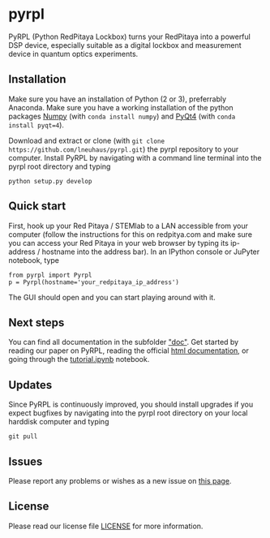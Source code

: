 # pyrpl
[logo]: https://github.com/lneuhaus/pyrpl/blob/master/logo.png "Logo Pyrpl"

PyRPL (Python RedPitaya Lockbox) turns your RedPitaya into a powerful DSP device, especially suitable as a digital lockbox and measurement device in quantum optics experiments. 

## Installation
Make sure you have an installation of Python (2 or 3), preferrably Anaconda.
Make sure you have a working installation of the python packages [Numpy](http://www.numpy.org/) (with ```conda install numpy```) and [PyQt4](https://pypi.python.org/pypi/PyQt4) (with ```conda install pyqt=4```). 

Download and extract or clone (with ```git clone https://github.com/lneuhaus/pyrpl.git```) the pyrpl repository to your computer. Install PyRPL by navigating with a command line terminal into the pyrpl root directory and typing
```
python setup.py develop
```

## Quick start
First, hook up your Red Pitaya / STEMlab to a LAN accessible from your computer (follow the instructions for this on redpitya.com and make sure you can access your Red Pitaya in your web browser by typing its ip-address / hostname into the address bar).
In an IPython console or JuPyter notebook, type
```
from pyrpl import Pyrpl
p = Pyrpl(hostname='your_redpitaya_ip_address')
```
The GUI should open and you can start playing around with it.

## Next steps
You can find all documentation in the subfolder ["doc"](https://github.com/lneuhaus/pyrpl/blob/master/doc). Get started by reading our paper on PyRPL, reading the official [html documentation](https://github.com/lneuhaus/pyrpl/blob/master/doc/sphinx/build/html/index.html), or going through the [tutorial.ipynb](https://github.com/lneuhaus/pyrpl/blob/master/doc/tutorial.ipynb) notebook. 

## Updates
Since PyRPL is continuously improved, you should install upgrades if you expect bugfixes by navigating into the pyrpl root directory on your local harddisk computer and typing
```
git pull
```

## Issues
Please report any problems or wishes as a new issue on [this page](https://github.com/lneuhaus/pyrpl/issues).

## License
Please read our license file [LICENSE](https://github.com/lneuhaus/pyrpl/blob/master/LICENSE) for more information. 
